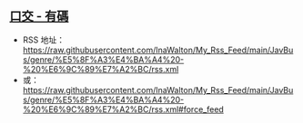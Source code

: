 ## [口交 - 有碼](https://www.javbus.com/genre/1o)
 - RSS 地址：https://raw.githubusercontent.com/InaWalton/My_Rss_Feed/main/JavBus/genre/%E5%8F%A3%E4%BA%A4%20-%20%E6%9C%89%E7%A2%BC/rss.xml
 - 或：https://raw.githubusercontent.com/InaWalton/My_Rss_Feed/main/JavBus/genre/%E5%8F%A3%E4%BA%A4%20-%20%E6%9C%89%E7%A2%BC/rss.xml#force_feed